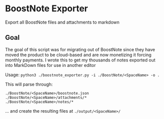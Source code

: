 # BoostNote Exporter
Export all BoostNote files and attachments to markdown

## Goal
The goal of this script was for migrating out of BoostNote since they have moved the product to be cloud-based and are now monetizing it forcing monthly payments. I wrote this to get my thousands of notes exported out into MarkDown files for use in another editor

Usage:
`python3 ./boostnote_exporter.py -i ./BoostNote/<SpaceName> -o .`

This will parse through:
```
./BoostNote/<SpaceName>/boostnote.json
./BoostNote/<SpaceName>/attachments/*
./BoostNote/<SpaceName>/notes/*
```

... and create the resulting files at `./output/<SpaceName>/`
